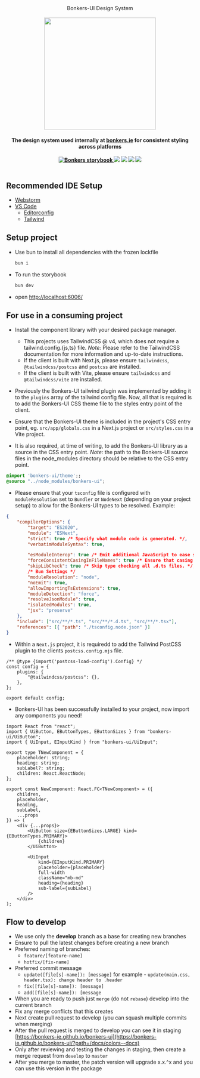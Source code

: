 <div align="center"><a name="readme-top">Bonkers-UI Design System</a></div>

<br/>

<div align="center" style="display:flex; flex-direction: column;">
	<a href="https://bonkers-ie.github.io/bonkers-ui/?path=/docs/colors--docs" target="_blank">
		<img width="300" src="https://web-assets.bonkers.ie/packs/static/logo/bonkers_logo-279f0cff5a9b71e3059a.svg">
	</a>

<h4>The design system used internally at <a href="https://www.bonkers.ie" target="_blank">bonkers.ie</a> for consistent styling across platforms</a>

<br/>
<br/>

<div align="center">
	<a href="https://bonkers-ie.github.io/bonkers-ui/?path=/docs/colors--docs"  target="_blank">  
		<img alt="Bonkers storybook" src="https://img.shields.io/badge/Bonkers-UI-green.svg?logo=storybook" />  
	</a>
	<img src="https://img.shields.io/npm/v/bonkers-ui?color=green">
	<img src="https://img.shields.io/npm/l/bonkers-ui">
	<img src="https://img.shields.io/npm/dw/bonkers-ui">
	<img src="https://img.badgesize.io/https:/unpkg.com/bonkers-ui/?label=Brotli%20size%3A%20JS&compression=brotli">
</div>
</div>

## Recommended IDE Setup

- [Webstorm](https://www.jetbrains.com/webstorm/)
- [VS Code](https://code.visualstudio.com/)
    - [Editorconfig](https://marketplace.visualstudio.com/items?itemName=EditorConfig.EditorConfig)
    - [Tailwind](https://marketplace.visualstudio.com/items?itemName=bradlc.vscode-tailwindcss)

## Setup project

- Use bun to install all dependencies with the frozen lockfile

    ```bash
    bun i
    ```

- To run the storybook

    ```bash
    bun dev
    ```

- open [http://localhost:6006/](http://localhost:6006/)

## For use in a consuming project

- Install the component library with your desired package manager.

	- This projects uses TailwindCSS @ v4, which does not require a tailwind.config.{js,ts} file. _Note:_ Please refer to the TailwindCSS documentation for more information and up-to-date instructions.
    - If the client is built with Next.js, please ensure `tailwindcss`, `@tailwindcss/postcss` and `postcss` are installed.
    - If the client is built with Vite, please ensure `tailwindcss` and `@tailwindcss/vite` are installed.

- Previously the Bonkers-UI tailwind plugin was implemented by adding it to the  `plugins` array of the tailwind config file. Now, all that is required is to add the Bonkers-UI CSS theme file to the styles entry point of the client.

- Ensure that the Bonkers-UI theme is included in the project's CSS entry point, eg. `src/app/globals.css` in a Next.js project or `src/styles.css` in a Vite project.
- It is also required, at time of writing, to add the Bonkers-UI library as a source in the CSS entry point. _Note:_ the path to the Bonkers-UI source files in the node_modules directory should be relative to the CSS entry point.

```css
@import 'bonkers-ui/theme';;
@source "../node_modules/bonkers-ui";
```

- Please ensure that your `tsconfig` file is configured with `moduleResolution` set to `Bundler` or `NodeNext` (depending on your project setup) to allow for the Bonkers-UI types to be resolved. Example:

```json
{
	"compilerOptions": {
		"target": "ES2020",
		"module": "ESNext",
		"strict": true /* Specify what module code is generated. */,
		"verbatimModuleSyntax": true,

		"esModuleInterop": true /* Emit additional JavaScript to ease support for importing CommonJS modules. This enables 'allowSyntheticDefaultImports' for type compatibility. */,
		"forceConsistentCasingInFileNames": true /* Ensure that casing is correct in imports. */,
		"skipLibCheck": true /* Skip type checking all .d.ts files. */,
		/* Bun Settings */
		"moduleResolution": "node",
		"noEmit": true,
		"allowImportingTsExtensions": true,
		"moduleDetection": "force",
		"resolveJsonModule": true,
		"isolatedModules": true,
		"jsx": "preserve"
	},
	"include": ["src/**/*.ts", "src/**/*.d.ts", "src/**/*.tsx"],
	"references": [{ "path": "./tsconfig.node.json" }]
}
```

- Within a `Next.js` project, it is requiredd to add the Tailwind PostCSS plugin to the clients `postcss.config.mjs` file.

```tsx
/** @type {import('postcss-load-config').Config} */
const config = {
	plugins: {
		"@tailwindcss/postcss": {},
	},
};

export default config;
```

- Bonkers-UI has been successfully installed to your project, now import any components you need!

```tsx
import React from "react";
import { UiButton, EButtonTypes, EButtonSizes } from "bonkers-ui/UiButton";
import { UiInput, EInputKind } from "bonkers-ui/UiInput";

export type TNewComponent = {
	placeholder: string;
	heading: string;
	subLabel?: string;
	children: React.ReactNode;
};

export const NewComponent: React.FC<TNewComponent> = ({
	children,
	placeholder,
	heading,
	subLabel,
	...props
}) => (
	<div {...props}>
		<UiButton size={EButtonSizes.LARGE} kind={EButtonTypes.PRIMARY}>
			{children}
		</UiButton>

		<UiInput
			kind={EInputKind.PRIMARY}
			placeholder={placeholder}
			full-width
			className="mb-md"
			heading={heading}
			sub-label={subLabel}
		/>
	</div>
);
```

## Flow to develop

- We use only the <b>develop</b> branch as a base for creating new branches
- Ensure to pull the latest changes before creating a new branch
- Preferred naming of branches:
    - `feature/[feature-name]`
    - `hotfix/[fix-name]`
- Preferred commit message
    - `update([file[s]-name]): [message]` for example - `update(main.css, header.tsx): change header to .header`
    - `fix([file[s]-name]): [message]`
    - `add([file[s]-name]): [message`
- When you are ready to push just `merge` (do not `rebase`) develop into the current branch
- Fix any merge conflicts that this creates
- Next create pull request to develop (you can squash multiple commits when merging)
- After the pull request is merged to develop you can see it in staging [https://bonkers-ie.github.io/bonkers-ui](https://bonkers-ie.github.io/bonkers-ui/?path=/docs/colors--docs)
- Only after reviewing and testing the changes in staging, then create a merge request from `develop` to `master`
- After you merge to master, the patch version will upgrade x.x.^x and you can use this version in the package
